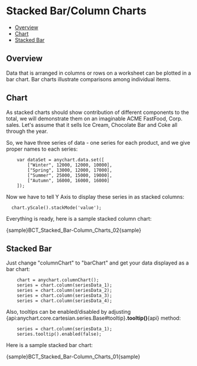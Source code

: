 # Stacked Bar/Column Charts

 * [Overview](#overview)
 * [Chart](#chart)
 * [Stacked Bar](#stacked_bar)

## Overview
Data that is arranged in columns or rows on a worksheet can be plotted in a bar chart. Bar charts illustrate comparisons
 among individual items.

## Chart

As stacked charts should show contribution of different components to the total, we will demonstrate them on an 
imaginable ACME FastFood, Corp. sales. Let's assume that it sells Ice Cream, Chocolate Bar and Coke all through the 
year.

So, we have three series of data - one series for each product, and we give proper names to each series:

```
    var dataSet = anychart.data.set([
        ["Winter", 12000, 12000, 10000],  
        ["Spring", 13000, 12000, 17000],  
        ["Summer", 25000, 15000, 19000],  
        ["Autumn", 16000, 16000, 16000]   
    ]);
```

Now we have to tell Y Axis to display these series in as stacked columns:

```
  chart.yScale().stackMode('value');
```

Everything is ready, here is a sample stacked column chart:

{sample}BCT_Stacked\_Bar-Column\_Charts\_02{sample}

## Stacked Bar

Just change "columnChart" to "barChart" and get your data displayed as a bar chart:

```
    chart = anychart.columnChart();
    series = chart.column(seriesData_1);
    series = chart.column(seriesData_2);
    series = chart.column(seriesData_3);
    series = chart.column(seriesData_4);
```

Also, tooltips can be enabled/disabled by adjusting {api:anychart.core.cartesian.series.Base#tooltip}**.tooltip()**{api} method:

```
    series = chart.column(seriesData_1);
    series.tooltip().enabled(false);
```

Here is a sample stacked bar chart:

{sample}BCT_Stacked\_Bar-Column\_Charts\_01{sample}
<!--

3D Stacked Column Chart

One more quick feature demo - enabling 3D mode makes column chart three-dimensional:

XML Syntax
XML Code
Plain code
01
<data_plot_settings enable_3d_mode="True" />
The sample of 3D Column chart at a glance:
-->